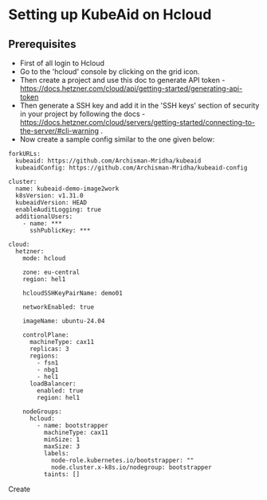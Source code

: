# Setting up KubeAid on Hcloud

## Prerequisites

- First of all login to Hcloud
- Go to the 'hcloud' console by clicking on the grid icon.
- Then create a project and use this doc to generate API token - https://docs.hetzner.com/cloud/api/getting-started/generating-api-token
- Then generate a SSH key and add it in the 'SSH keys' section of security in your project by following the docs - https://docs.hetzner.com/cloud/servers/getting-started/connecting-to-the-server/#cli-warning .
- Now create a sample config similar to the one given below:

```
forkURLs:
  kubeaid: https://github.com/Archisman-Mridha/kubeaid
  kubeaidConfig: https://github.com/Archisman-Mridha/kubeaid-config

cluster:
  name: kubeaid-demo-image2work
  k8sVersion: v1.31.0
  kubeaidVersion: HEAD
  enableAuditLogging: true
  additionalUsers:
    - name: ***
      sshPublicKey: ***

cloud:
  hetzner:
    mode: hcloud

    zone: eu-central
    region: hel1

    hcloudSSHKeyPairName: demo01

    networkEnabled: true

    imageName: ubuntu-24.04

    controlPlane:
      machineType: cax11
      replicas: 3
      regions:
        - fsn1
        - nbg1
        - hel1
      loadBalancer:
        enabled: true
        region: hel1

    nodeGroups:
      hcloud:
        - name: bootstrapper
          machineType: cax11
          minSize: 1
          maxSize: 3
          labels:
            node-role.kubernetes.io/bootstrapper: ""
            node.cluster.x-k8s.io/nodegroup: bootstrapper
          taints: []
```

Create 